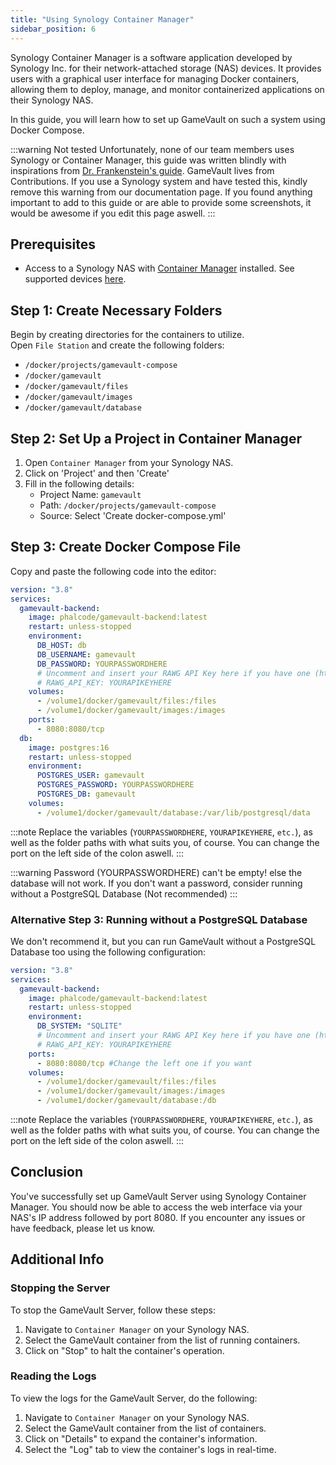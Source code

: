 ```yaml
---
title: "Using Synology Container Manager"
sidebar_position: 6
---
```


Synology Container Manager is a software application developed by Synology Inc. for their network-attached storage (NAS) devices. It provides users with a graphical user interface for managing Docker containers, allowing them to deploy, manage, and monitor containerized applications on their Synology NAS.

In this guide, you will learn how to set up GameVault on such a system using Docker Compose.

:::warning Not tested
Unfortunately, none of our team members uses Synology or Container Manager, this guide was written blindly with inspirations from [Dr. Frankenstein's guide](https://drfrankenstein.co.uk/jellyseerr-in-container-manager-on-a-synology-nas/). GameVault lives from Contributions. If you use a Synology system and have tested this, kindly remove this warning from our documentation page. If you found anything important to add to this guide or are able to provide some screenshots, it would be awesome if you edit this page aswell.
:::


## Prerequisites

- Access to a Synology NAS with [Container Manager](https://www.synology.com/dsm/packages/ContainerManager) installed. See supported devices [here](https://www.synology.com/dsm/packages/ContainerManager).

## Step 1: Create Necessary Folders

Begin by creating directories for the containers to utilize.  
Open `File Station` and create the following folders:

- `/docker/projects/gamevault-compose`
- `/docker/gamevault`
- `/docker/gamevault/files`
- `/docker/gamevault/images`
- `/docker/gamevault/database`

## Step 2: Set Up a Project in Container Manager

1. Open `Container Manager` from your Synology NAS.
2. Click on 'Project' and then 'Create'
3. Fill in the following details:
   - Project Name: `gamevault`
   - Path: `/docker/projects/gamevault-compose`
   - Source: Select 'Create docker-compose.yml'

## Step 3: Create Docker Compose File

Copy and paste the following code into the editor:

```yml
version: "3.8"
services:
  gamevault-backend:
    image: phalcode/gamevault-backend:latest
    restart: unless-stopped
    environment:
      DB_HOST: db
      DB_USERNAME: gamevault
      DB_PASSWORD: YOURPASSWORDHERE
      # Uncomment and insert your RAWG API Key here if you have one (http://rawg.io/login?forward=developer)
      # RAWG_API_KEY: YOURAPIKEYHERE
    volumes:
      - /volume1/docker/gamevault/files:/files
      - /volume1/docker/gamevault/images:/images
    ports:
      - 8080:8080/tcp
  db:
    image: postgres:16
    restart: unless-stopped
    environment:
      POSTGRES_USER: gamevault
      POSTGRES_PASSWORD: YOURPASSWORDHERE
      POSTGRES_DB: gamevault
    volumes:
      - /volume1/docker/gamevault/database:/var/lib/postgresql/data
```

:::note
Replace the variables (`YOURPASSWORDHERE`, `YOURAPIKEYHERE`, `etc.`), as well as the folder paths with what suits you, of course. You can change the port on the left side of the colon aswell.
:::

:::warning
Password (YOURPASSWORDHERE) can't be empty! else the database will not work. If you don't want a password, consider running without a PostgreSQL Database (Not recommended)
:::

### Alternative Step 3: Running without a PostgreSQL Database

We don't recommend it, but you can run GameVault without a PostgreSQL Database too using the following configuration:

```yaml
version: "3.8"
services:
  gamevault-backend:
    image: phalcode/gamevault-backend:latest
    restart: unless-stopped
    environment:
      DB_SYSTEM: "SQLITE"
      # Uncomment and insert your RAWG API Key here if you have one (https://gamevau.lt/docs/server-docs/indexing-and-metadata#rawg-api-key)
      # RAWG_API_KEY: YOURAPIKEYHERE
    ports:
      - 8080:8080/tcp #Change the left one if you want
    volumes:
      - /volume1/docker/gamevault/files:/files
      - /volume1/docker/gamevault/images:/images
      - /volume1/docker/gamevault/database:/db
```

:::note
Replace the variables (`YOURPASSWORDHERE`, `YOURAPIKEYHERE`, `etc.`), as well as the folder paths with what suits you, of course. You can change the port on the left side of the colon aswell.
:::

## Conclusion

You've successfully set up GameVault Server using  Synology Container Manager. You should now be able to access the web interface via your NAS's IP address followed by port 8080. If you encounter any issues or have feedback, please let us know.

## Additional Info

### Stopping the Server

To stop the GameVault Server, follow these steps:

1. Navigate to `Container Manager` on your Synology NAS.
2. Select the GameVault container from the list of running containers.
3. Click on "Stop" to halt the container's operation.

### Reading the Logs

To view the logs for the GameVault Server, do the following:

1. Navigate to `Container Manager` on your Synology NAS.
2. Select the GameVault container from the list of containers.
3. Click on "Details" to expand the container's information.
4. Select the "Log" tab to view the container's logs in real-time.

